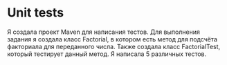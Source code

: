 # Unit tests
Я создала проект Maven для написания тестов. Для выполнения задания я создала класс Factorial, в котором есть метод для подсчёта факториала для переданного числа. Также создала класс FactorialTest, который тестирует данный метод. Я написала 5 различных тестов.
